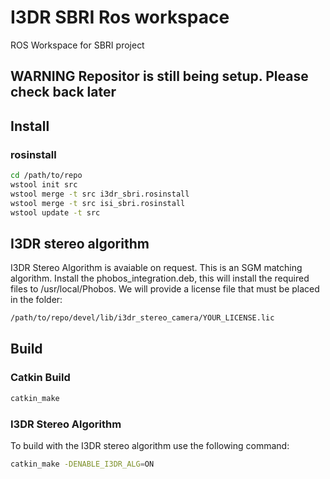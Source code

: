 # I3DR SBRI Ros workspace

ROS Workspace for SBRI project

## WARNING Repositor is still being setup. Please check back later

## Install

### rosinstall

``` bash
cd /path/to/repo
wstool init src
wstool merge -t src i3dr_sbri.rosinstall
wstool merge -t src isi_sbri.rosinstall
wstool update -t src
```

## I3DR stereo algorithm

I3DR Stereo Algorithm is avaiable on request. This is an SGM matching algorithm.
Install the phobos_integration.deb, this will install the required files to /usr/local/Phobos.
We will provide a license file that must be placed in the folder:

``` bash
/path/to/repo/devel/lib/i3dr_stereo_camera/YOUR_LICENSE.lic
```

## Build

### Catkin Build

``` bash
catkin_make
```

### I3DR Stereo Algorithm

To build with the I3DR stereo algorithm use the following command:

``` bash
catkin_make -DENABLE_I3DR_ALG=ON
```

